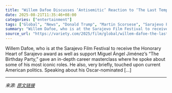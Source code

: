 ```yaml
---
title: "Willem Dafoe Discusses ‘Antisemitic’ Reaction to ‘The Last Temptation of Christ,’ Dodges Talking Trump’s America: ‘If You Know Anything About Me, That’s Not a Real Question’"
date: 2025-08-21T11:35:46+08:00
categories: ["entertainment"]
tags: ["Global", "News", "Donald Trump", "Martin Scorsese", "Sarajevo Film Festival", "Willem Dafoe"]
summary: "Willem Dafoe, who is at the Sarajevo Film Festival to receive the Honorary Heart of Sarajevo award as well as support Miguel Ángel Jiménez’s &#8220;The Birthday Party,&#8221; gave an in-depth career m"
source_url: "https://variety.com/2025/film/global/willem-dafoe-the-last-temptation-of-christ-trumps-america-1236494760/"
---
```


Willem Dafoe, who is at the Sarajevo Film Festival to receive the Honorary Heart of Sarajevo award as well as support Miguel Ángel Jiménez’s &#8220;The Birthday Party,&#8221; gave an in-depth career masterclass where he spoke about some of his most iconic roles. He also, very briefly, touched upon current American politics. Speaking about his Oscar-nominated [&#8230;]

---

*来源: [原文链接](https://variety.com/2025/film/global/willem-dafoe-the-last-temptation-of-christ-trumps-america-1236494760/)*
